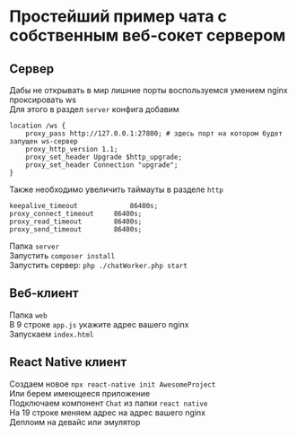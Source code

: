 # Простейший пример чата с собственным веб-сокет сервером

## Сервер

Дабы не открывать в мир лишние порты воспользуемся умением nginx проксировать ws  
Для этого в раздел `server` конфига добавим

```nginx
location /ws {
    proxy_pass http://127.0.0.1:27800; # здесь порт на котором будет запущен ws-сервер
    proxy_http_version 1.1;
    proxy_set_header Upgrade $http_upgrade;
    proxy_set_header Connection "upgrade";
}
```

Также необходимо увеличить таймауты в разделе `http`

```nginx
keepalive_timeout             86400s;
proxy_connect_timeout     86400s;
proxy_read_timeout        86400s;
proxy_send_timeout        86400s;
```

Папка `server`  
Запустить `composer install`  
Запустить сервер: `php ./chatWorker.php start`  

## Веб-клиент

Папка `web`  
В 9 строке `app.js` укажите адрес вашего nginx  
Запускаем `index.html`  

## React Native клиент

Создаем новое `npx react-native init AwesomeProject`  
Или берем имеющееся приложение  
Подключаем компонент `Chat` из папки `react native`  
На 19 строке меняем адрес на адрес вашего nginx  
Деплоим на девайс или эмулятор  

